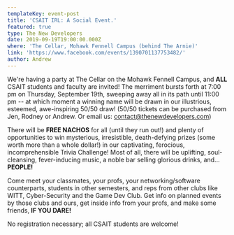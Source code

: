 ```yaml
---
templateKey: event-post
title: 'CSAIT IRL: A Social Event.'
featured: true
type: The New Developers
date: 2019-09-19T19:00:00.000Z
where: 'The Cellar, Mohawk Fennell Campus (behind The Arnie)'
link: 'https://www.facebook.com/events/1390701137753482/'
author: Andrew
---
```

We're having a party at The Cellar on the Mohawk Fennell Campus, and **ALL** CSAIT students and faculty are invited! The merriment bursts forth at 7:00 pm on Thursday, September 19th, sweeping away all in its path until 11:00 pm -- at which moment a winning name will be drawn in our illustrious, esteemed, awe-inspiring 50/50 draw! (50/50 tickets can be purchased from Jen, Rodney or Andrew. Or email us: contact@thenewdevelopers.com)

There will be **FREE NACHOS** for all (until they run out!) and plenty of opportunities to win mysterious, irresistible, death-defying prizes (some worth more than a whole dollar!) in our captivating, ferocious, incomprehensible Trivia Challenge! Most of all, there will be uplifting, soul-cleansing, fever-inducing music, a noble bar selling glorious drinks, and... **PEOPLE!**

Come meet your classmates, your profs, your networking/software counterparts, students in other semesters, and reps from other clubs like WITT, Cyber-Security and the Game Dev Club. Get info on planned events by those clubs and ours, get inside info from your profs, and make some friends, **IF YOU DARE!**

No registration necessary; all CSAIT students are welcome!
